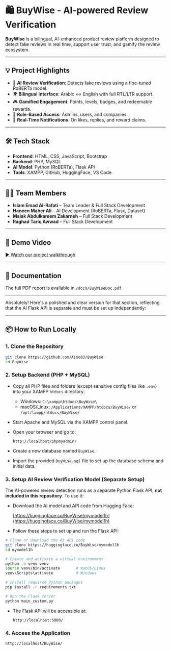 # 🛍️ BuyWise - AI-powered Review Verification

**BuyWise** is a bilingual, AI-enhanced product review platform designed to detect fake reviews in real time, support user trust, and gamify the review ecosystem.

---

## 💡 Project Highlights

* 🧠 **AI Review Verification**: Detects fake reviews using a fine-tuned RoBERTa model.
* 🌍 **Bilingual Interface**: Arabic ↔ English with full RTL/LTR support.
* 🎮 **Gamified Engagement**: Points, levels, badges, and redeemable rewards.
* 🔐 **Role-Based Access**: Admins, users, and companies.
* 📣 **Real-Time Notifications**: On likes, replies, and reward claims.

---

## 🛠️ Tech Stack

* **Frontend**: HTML, CSS, JavaScript, Bootstrap
* **Backend**: PHP, MySQL
* **AI Model**: Python (RoBERTa), Flask API
* **Tools**: XAMPP, GitHub, HuggingFace, VS Code

---

## 👩‍💻 Team Members

* **Islam Emad Al-Rafati** – Team Leader & Full Stack Development
* **Haneen Maher Ali** – AI Development (RoBERTa, Flask, Dataset)
* **Malak Abdulkareem Zakarneh** – Full Stack Development
* **Raghad Tariq Awwad** – Full Stack Development

---

## 🎥 Demo Video

[▶️ Watch our project walkthrough](https://youtu.be/gpzpg5rX28M?si=gawNSMz4ET5khY13)

---

## 📂 Documentation

The full PDF report is available in `/docs/BuyWiseDoc.pdf`.

---

Absolutely! Here's a polished and clear version for that section, reflecting that the AI Flask API is separate and must be set up independently:

---

## 📦 How to Run Locally

### 1. Clone the Repository

```bash
git clone https://github.com/Aiso03/BuyWise
cd BuyWise
```

### 2. Setup Backend (PHP + MySQL)

* Copy all PHP files and folders (except sensitive config files like `.env`) into your XAMPP `htdocs` directory:

  * Windows: `C:\xampp\htdocs\BuyWise\`
  * macOS/Linux: `/Applications/XAMPP/htdocs/BuyWise/` or `/opt/lampp/htdocs/BuyWise/`

* Start Apache and MySQL via the XAMPP control panel.

* Open your browser and go to:

  ```
  http://localhost/phpmyadmin/
  ```

* Create a new database named `BuyWise`.

* Import the provided `BuyWise.sql` file to set up the database schema and initial data.

### 3. Setup AI Review Verification Model (Separate Setup)

The AI-powered review detection runs as a separate Python Flask API, **not included in this repository**. To use it:

* Download the AI model and API code from Hugging Face:

  [https://huggingface.co/BuyWise/mymodel1h](https://huggingface.co/BuyWise/mymodel1h)

* Follow these steps to set up and run the Flask API:

```bash
# Clone or download the AI API code
git clone https://huggingface.co/BuyWise/mymodel1h
cd mymodel1h

# Create and activate a virtual environment
python -m venv venv
source venv/bin/activate       # macOS/Linux
venv\Scripts\activate          # Windows

# Install required Python packages
pip install -r requirements.txt

# Run the Flask server
python main_custom.py
```

* The Flask API will be accessible at:

  ```
  http://localhost:5000/
  ```

### 4. Access the Application

  ```
  http://localhost/BuyWise/
  ```
